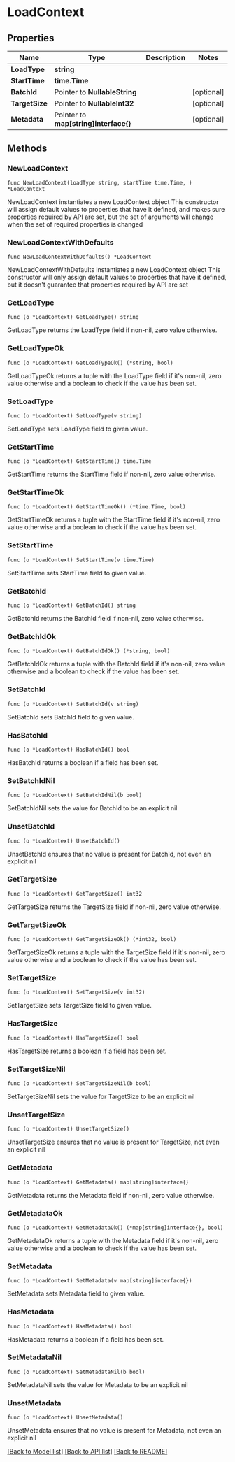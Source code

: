 # LoadContext

## Properties

Name | Type | Description | Notes
------------ | ------------- | ------------- | -------------
**LoadType** | **string** |  | 
**StartTime** | **time.Time** |  | 
**BatchId** | Pointer to **NullableString** |  | [optional] 
**TargetSize** | Pointer to **NullableInt32** |  | [optional] 
**Metadata** | Pointer to **map[string]interface{}** |  | [optional] 

## Methods

### NewLoadContext

`func NewLoadContext(loadType string, startTime time.Time, ) *LoadContext`

NewLoadContext instantiates a new LoadContext object
This constructor will assign default values to properties that have it defined,
and makes sure properties required by API are set, but the set of arguments
will change when the set of required properties is changed

### NewLoadContextWithDefaults

`func NewLoadContextWithDefaults() *LoadContext`

NewLoadContextWithDefaults instantiates a new LoadContext object
This constructor will only assign default values to properties that have it defined,
but it doesn't guarantee that properties required by API are set

### GetLoadType

`func (o *LoadContext) GetLoadType() string`

GetLoadType returns the LoadType field if non-nil, zero value otherwise.

### GetLoadTypeOk

`func (o *LoadContext) GetLoadTypeOk() (*string, bool)`

GetLoadTypeOk returns a tuple with the LoadType field if it's non-nil, zero value otherwise
and a boolean to check if the value has been set.

### SetLoadType

`func (o *LoadContext) SetLoadType(v string)`

SetLoadType sets LoadType field to given value.


### GetStartTime

`func (o *LoadContext) GetStartTime() time.Time`

GetStartTime returns the StartTime field if non-nil, zero value otherwise.

### GetStartTimeOk

`func (o *LoadContext) GetStartTimeOk() (*time.Time, bool)`

GetStartTimeOk returns a tuple with the StartTime field if it's non-nil, zero value otherwise
and a boolean to check if the value has been set.

### SetStartTime

`func (o *LoadContext) SetStartTime(v time.Time)`

SetStartTime sets StartTime field to given value.


### GetBatchId

`func (o *LoadContext) GetBatchId() string`

GetBatchId returns the BatchId field if non-nil, zero value otherwise.

### GetBatchIdOk

`func (o *LoadContext) GetBatchIdOk() (*string, bool)`

GetBatchIdOk returns a tuple with the BatchId field if it's non-nil, zero value otherwise
and a boolean to check if the value has been set.

### SetBatchId

`func (o *LoadContext) SetBatchId(v string)`

SetBatchId sets BatchId field to given value.

### HasBatchId

`func (o *LoadContext) HasBatchId() bool`

HasBatchId returns a boolean if a field has been set.

### SetBatchIdNil

`func (o *LoadContext) SetBatchIdNil(b bool)`

 SetBatchIdNil sets the value for BatchId to be an explicit nil

### UnsetBatchId
`func (o *LoadContext) UnsetBatchId()`

UnsetBatchId ensures that no value is present for BatchId, not even an explicit nil
### GetTargetSize

`func (o *LoadContext) GetTargetSize() int32`

GetTargetSize returns the TargetSize field if non-nil, zero value otherwise.

### GetTargetSizeOk

`func (o *LoadContext) GetTargetSizeOk() (*int32, bool)`

GetTargetSizeOk returns a tuple with the TargetSize field if it's non-nil, zero value otherwise
and a boolean to check if the value has been set.

### SetTargetSize

`func (o *LoadContext) SetTargetSize(v int32)`

SetTargetSize sets TargetSize field to given value.

### HasTargetSize

`func (o *LoadContext) HasTargetSize() bool`

HasTargetSize returns a boolean if a field has been set.

### SetTargetSizeNil

`func (o *LoadContext) SetTargetSizeNil(b bool)`

 SetTargetSizeNil sets the value for TargetSize to be an explicit nil

### UnsetTargetSize
`func (o *LoadContext) UnsetTargetSize()`

UnsetTargetSize ensures that no value is present for TargetSize, not even an explicit nil
### GetMetadata

`func (o *LoadContext) GetMetadata() map[string]interface{}`

GetMetadata returns the Metadata field if non-nil, zero value otherwise.

### GetMetadataOk

`func (o *LoadContext) GetMetadataOk() (*map[string]interface{}, bool)`

GetMetadataOk returns a tuple with the Metadata field if it's non-nil, zero value otherwise
and a boolean to check if the value has been set.

### SetMetadata

`func (o *LoadContext) SetMetadata(v map[string]interface{})`

SetMetadata sets Metadata field to given value.

### HasMetadata

`func (o *LoadContext) HasMetadata() bool`

HasMetadata returns a boolean if a field has been set.

### SetMetadataNil

`func (o *LoadContext) SetMetadataNil(b bool)`

 SetMetadataNil sets the value for Metadata to be an explicit nil

### UnsetMetadata
`func (o *LoadContext) UnsetMetadata()`

UnsetMetadata ensures that no value is present for Metadata, not even an explicit nil

[[Back to Model list]](../README.md#documentation-for-models) [[Back to API list]](../README.md#documentation-for-api-endpoints) [[Back to README]](../README.md)


